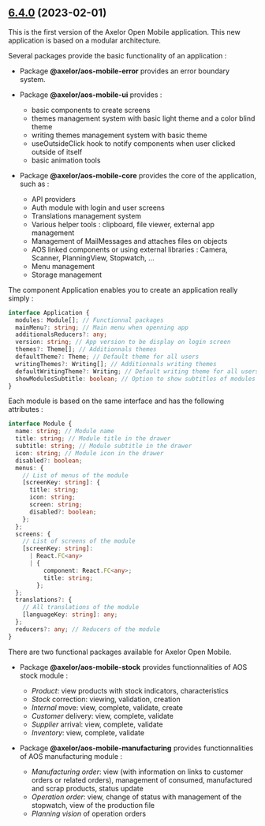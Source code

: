 ## [6.4.0] (2023-02-01)

This is the first version of the Axelor Open Mobile application.
This new application is based on a modular architecture.

Several packages provide the basic functionality of an application :

* Package **@axelor/aos-mobile-error** provides an error boundary system.

* Package **@axelor/aos-mobile-ui** provides :
    - basic components to create screens
    - themes management system with basic light theme and a color blind theme
    - writing themes management system with basic theme
    - useOutsideClick hook to notify components when user clicked outside of itself
    - basic animation tools

* Package **@axelor/aos-mobile-core** provides the core of the application, such as : 
    - API providers
    - Auth module with login and user screens
    - Translations management system
    - Various helper tools : clipboard, file viewer, external app management
    - Management of MailMessages and attaches files on objects
    - AOS linked components or using external libraries : Camera, Scanner, PlanningView, Stopwatch, ...
    - Menu management
    - Storage management

The component Application enables you to create an application really simply :

```typescript
interface Application {
  modules: Module[]; // Functionnal packages
  mainMenu?: string; // Main menu when openning app
  additionalsReducers?: any;
  version: string; // App version to be display on login screen
  themes?: Theme[]; // Additionnals themes
  defaultTheme?: Theme; // Default theme for all users
  writingThemes?: Writing[]; // Additionnals writing themes
  defaultWritingTheme?: Writing; // Default writing theme for all users
  showModulesSubtitle: boolean; // Option to show subtitles of modules in the drawer menu
}
```

Each module is based on the same interface and has the following attributes :

```typescript
interface Module {
  name: string; // Module name
  title: string; // Module title in the drawer
  subtitle: string; // Module subtitle in the drawer
  icon: string; // Module icon in the drawer
  disabled?: boolean;
  menus: {
    // List of menus of the module
    [screenKey: string]: {
      title: string;
      icon: string;
      screen: string;
      disabled?: boolean;
    };
  };
  screens: {
    // List of screens of the module
    [screenKey: string]:
      | React.FC<any>
      | {
          component: React.FC<any>;
          title: string;
        };
  };
  translations?: {
    // All translations of the module
    [languageKey: string]: any;
  };
  reducers?: any; // Reducers of the module
}
```

There are two functional packages available for Axelor Open Mobile.

* Package **@axelor/aos-mobile-stock** provides functionnalities of AOS stock module :
    - _Product_: view products with stock indicators, characteristics
    - _Stock_ correction: viewing, validation, creation
    - _Internal_ move: view, complete, validate, create
    - _Customer_ delivery: view, complete, validate
    - _Supplier_ arrival: view, complete, validate
    - _Inventory_: view, complete, validate

* Package **@axelor/aos-mobile-manufacturing** provides functionnalities of AOS manufacturing module : 
    - _Manufacturing order_: view (with information on links to customer orders or related orders), management of consumed, manufactured and scrap products, status update
    - _Operation order_: view, change of status with management of the stopwatch, view of the production file
    - _Planning vision_ of operation orders

[6.4.0]: https://github.com/axelor/axelor-mobile/commits/6.4.0
